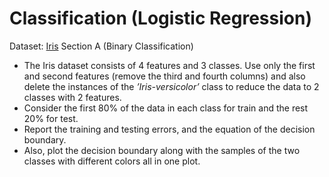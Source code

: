 # Classification (Logistic Regression)
Dataset: [Iris](https://archive.ics.uci.edu/ml/datasets/Iris)
Section A (Binary Classification)
  - The Iris dataset consists of 4 features and 3 classes. Use only the first and second features (remove the third and fourth columns) and also delete the instances of the _’Iris-versicolor’_ class to reduce the data to 2 classes with 2 features.
  - Consider the first 80% of the data in each class for train and the rest 20% for test.
  - Report the training and testing errors, and the equation of the decision boundary.
  - Also, plot the decision boundary along with the samples of the two classes with different colors all in one plot.
